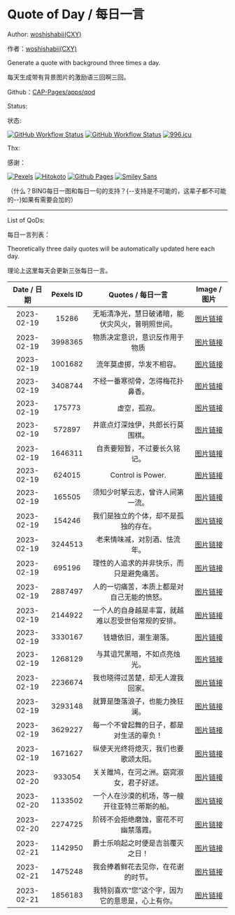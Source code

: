 # Quote of Day / 每日一言

Author: [woshishabii(CXY)](https://github.com/woshishabii)

作者：[woshishabii(CXY)](https://github.com/woshishabii)

Generate a quote with background three times a day.

每天生成带有背景图片的激励语三回啊三回。

Github：[CAP-Pages/apps/qod](https://github.com/Creep-Among-Projects/CAP-Pages/tree/master/apps/qod)

Status:

状态:

[![GitHub Workflow Status](https://img.shields.io/github/actions/workflow/status/Creep-Among-Projects/CAP-Pages/qod.yml?label=QODGEN&style=for-the-badge&color=66ccff)](https://github.com/Creep-Among-Projects/Creep-Among-Projects.github.io/actions/workflows/qod.yml)
[![GitHub Workflow Status](https://img.shields.io/github/actions/workflow/status/Creep-Among-Projects/CAP-Pages/MkDocsDeploy.yml?label=MKDOCS&style=for-the-badge&color=66ccff)](https://github.com/Creep-Among-Projects/Creep-Among-Projects.github.io/actions/workflows/MkDocsDeploy.yml)
[![996.icu](https://img.shields.io/badge/996.icu-link-red?style=for-the-badge)](https://996.icu)

Thx:

感谢：

[![Pexels](https://images.pexels.com/lib/api/pexels.png "Photos Provided by Pexels")](https://pexels.com)
[![Hitokoto](https://developer.hitokoto.cn/logo.png "Quote Provided by Hitokoto")](https://hitokoto.cn)
[![Github Pages](https://github.githubassets.com/images/mona-loading-dark.gif "Github")](https://github.com)
[![Smiley Sans](https://raw.githubusercontent.com/atelier-anchor/smiley-sans/main/docs/images/smiley-sans.light.svg "Smiley Sans")](https://github.com/atelier-anchor/smiley-sans)

（什么？BING每日一图和每日一句的支持？{--支持是不可能的，这辈子都不可能的--}如果有需要会加的）

---

List of QoDs:

每日一言列表：

Theoretically three daily quotes will be automatically updated here each day.

理论上这里每天会更新三张每日一言。

| Date / 日期 |Pexels ID|Quotes / 每日一言|Image / 图片|
|:-----------:|:-------:|:--------------:|:----------:|
|2023-02-19|15286|无垢清净光，慧日破诸暗，能伏灾风火，普明照世间。|[图片链接](./qods/15286.jpg)|
|2023-02-19|3998365|物质决定意识，意识反作用于物质|[图片链接](./qods/3998365.jpg)|
|2023-02-19|1001682|流年莫虚掷，华发不相容。|[图片链接](./qods/1001682.jpg)|
|2023-02-19|3408744|不经一番寒彻骨，怎得梅花扑鼻香。|[图片链接](./qods/3408744.jpg)|
|2023-02-19|175773|虚空，孤寂。|[图片链接](./qods/175773.jpg)|
|2023-02-19|572897|井底点灯深烛伊，共郎长行莫围棋。|[图片链接](./qods/572897.jpg)|
|2023-02-19|1646311|自责要短暂，不过要长久铭记。|[图片链接](./qods/1646311.jpg)|
|2023-02-19|624015|Control is Power.|[图片链接](./qods/624015.jpg)|
|2023-02-19|165505|须知少时拏云志，曾许人间第一流。|[图片链接](./qods/165505.jpg)|
|2023-02-19|154246|我们是独立的个体，却不是孤独的存在。|[图片链接](./qods/154246.jpg)|
|2023-02-19|3244513|老来情味减，对别酒、怯流年。|[图片链接](./qods/3244513.jpg)|
|2023-02-19|695196|理性的人追求的并非快乐，而只是避免痛苦。|[图片链接](./qods/695196.jpg)|
|2023-02-19|2887497|人的一切痛苦，本质上都是对自己无能的愤怒。|[图片链接](./qods/2887497.jpg)|
|2023-02-19|2144922|一个人的自身越是丰富，就越难以忍受世俗常规的安排。|[图片链接](./qods/2144922.jpg)|
|2023-02-19|3330167|钱塘依旧，潮生潮落。|[图片链接](./qods/3330167.jpg)|
|2023-02-19|1268129|与其诅咒黑暗，不如点亮烛光。|[图片链接](./qods/1268129.jpg)|
|2023-02-19|2236674|我也晓得过苦楚，却无人渡我回家。|[图片链接](./qods/2236674.jpg)|
|2023-02-19|3293148|就算是堕落浪子，也能力挽狂澜。|[图片链接](./qods/3293148.jpg)|
|2023-02-19|3629227|每一个不曾起舞的日子，都是对生活的辜负！|[图片链接](./qods/3629227.jpg)|
|2023-02-19|1671627|纵使天光终将熄灭，我们也要歌颂太阳。|[图片链接](./qods/1671627.jpg)|
|2023-02-20|933054|关关雎鸠，在河之洲。窈窕淑女，君子好逑。|[图片链接](./qods/933054.jpg)|
|2023-02-20|1133502|一个人在沙漠的机场，等一艘开往亚特兰蒂斯的船。|[图片链接](./qods/1133502.jpg)|
|2023-02-20|2274725|阶砖不会拒绝磨蚀，窗花不可幽禁落霞。|[图片链接](./qods/2274725.jpg)|
|2023-02-21|1142950|爵士乐响起之时便是吉翁覆灭之日！|[图片链接](./qods/1142950.jpg)|
|2023-02-21|1475248|我会捧着鲜花去见你，在花谢的时节。|[图片链接](./qods/1475248.jpg)|
|2023-02-21|1856183|我特别喜欢“您”这个字，因为它的意思是，心上有你。|[图片链接](./qods/1856183.jpg)|
